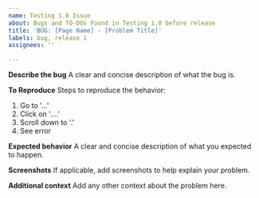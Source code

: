 ```yaml
---
name: Testing 1.0 Issue
about: Bugs and TO-DOs Found in Testing 1.0 before release
title: 'BUG: [Page Name] - [Problem Title]'
labels: bug, release 1
assignees: ''

---
```


**Describe the bug**
A clear and concise description of what the bug is.

**To Reproduce**
Steps to reproduce the behavior:
1. Go to '...'
2. Click on '....'
3. Scroll down to '.'
4. See error

**Expected behavior**
A clear and concise description of what you expected to happen.

**Screenshots**
If applicable, add screenshots to help explain your problem.

**Additional context**
Add any other context about the problem here.
